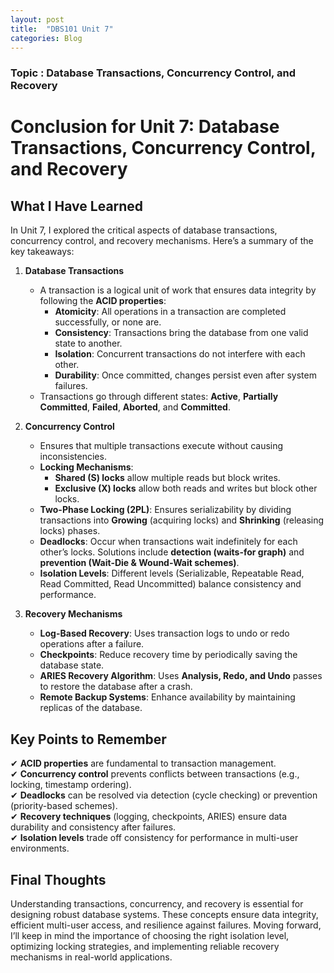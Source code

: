 ```yaml
---
layout: post
title:  "DBS101 Unit 7"
categories: Blog
---
```


### Topic : Database Transactions, Concurrency Control, and Recovery

# **Conclusion for Unit 7: Database Transactions, Concurrency Control, and Recovery**

## **What I Have Learned**  
In Unit 7, I explored the critical aspects of database transactions, concurrency control, and recovery mechanisms. Here’s a summary of the key takeaways:  

1. **Database Transactions**  
   - A transaction is a logical unit of work that ensures data integrity by following the **ACID properties**:  
     - **Atomicity**: All operations in a transaction are completed successfully, or none are.  
     - **Consistency**: Transactions bring the database from one valid state to another.  
     - **Isolation**: Concurrent transactions do not interfere with each other.  
     - **Durability**: Once committed, changes persist even after system failures.  
   - Transactions go through different states: **Active**, **Partially Committed**, **Failed**, **Aborted**, and **Committed**.  

2. **Concurrency Control**  
   - Ensures that multiple transactions execute without causing inconsistencies.  
   - **Locking Mechanisms**:  
     - **Shared (S) locks** allow multiple reads but block writes.  
     - **Exclusive (X) locks** allow both reads and writes but block other locks.  
   - **Two-Phase Locking (2PL)**: Ensures serializability by dividing transactions into **Growing** (acquiring locks) and **Shrinking** (releasing locks) phases.  
   - **Deadlocks**: Occur when transactions wait indefinitely for each other’s locks. Solutions include **detection (waits-for graph)** and **prevention (Wait-Die & Wound-Wait schemes)**.  
   - **Isolation Levels**: Different levels (Serializable, Repeatable Read, Read Committed, Read Uncommitted) balance consistency and performance.  

3. **Recovery Mechanisms**  
   - **Log-Based Recovery**: Uses transaction logs to undo or redo operations after a failure.  
   - **Checkpoints**: Reduce recovery time by periodically saving the database state.  
   - **ARIES Recovery Algorithm**: Uses **Analysis, Redo, and Undo** passes to restore the database after a crash.  
   - **Remote Backup Systems**: Enhance availability by maintaining replicas of the database.  

## **Key Points to Remember**  
✔ **ACID properties** are fundamental to transaction management.  
✔ **Concurrency control** prevents conflicts between transactions (e.g., locking, timestamp ordering).  
✔ **Deadlocks** can be resolved via detection (cycle checking) or prevention (priority-based schemes).  
✔ **Recovery techniques** (logging, checkpoints, ARIES) ensure data durability and consistency after failures.  
✔ **Isolation levels** trade off consistency for performance in multi-user environments.  

## **Final Thoughts**  
Understanding transactions, concurrency, and recovery is essential for designing robust database systems. These concepts ensure data integrity, efficient multi-user access, and resilience against failures. Moving forward, I’ll keep in mind the importance of choosing the right isolation level, optimizing locking strategies, and implementing reliable recovery mechanisms in real-world applications. 
